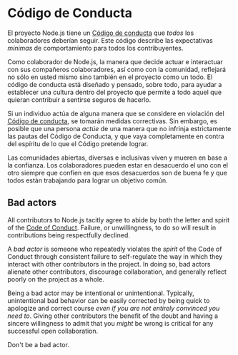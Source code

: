 # Código de Conducta

El proyecto Node.js tiene un [Código de conducta](https://github.com/nodejs/admin/blob/master/CODE_OF_CONDUCT.md) que *todos* los colaboradores deberían seguir. Este código describe las expectativas *mínimas* de comportamiento para todos los contribuyentes.

Como colaborador de Node.js, la manera que decide actuar e interactuar con sus compañeros colaboradores, así como con la comunidad, reflejará no sólo en usted mismo sino también en el proyecto como un todo. El código de conducta está diseñado y pensado, sobre todo, para ayudar a establecer una cultura dentro del proyecto que permite a todo aquel que quieran contribuir a sentirse seguros de hacerlo.

Si un individuo actúa de alguna manera que se considere en violación del [Código de conducta](https://github.com/nodejs/admin/blob/master/CODE_OF_CONDUCT.md), se tomarán medidas correctivas. Sin embargo, es posible que una persona *actúe* de una manera que no infrinja estrictamente las pautas del Código de Conducta, y que vaya completamente en contra del espíritu de lo que el Código pretende lograr.

Las comunidades abiertas, diversas e inclusivas viven y mueren en base a la confianza. Los colaboradores pueden estar en desacuerdo el uno con el otro siempre que confíen en que esos desacuerdos son de buena fe y que todos están trabajando para lograr un objetivo común.

## Bad actors

All contributors to Node.js tacitly agree to abide by both the letter and spirit of the [Code of Conduct](https://github.com/nodejs/admin/blob/master/CODE_OF_CONDUCT.md). Failure, or unwillingness, to do so will result in contributions being respectfully declined.

A *bad actor* is someone who repeatedly violates the *spirit* of the Code of Conduct through consistent failure to self-regulate the way in which they interact with other contributors in the project. In doing so, bad actors alienate other contributors, discourage collaboration, and generally reflect poorly on the project as a whole.

Being a bad actor may be intentional or unintentional. Typically, unintentional bad behavior can be easily corrected by being quick to apologize and correct course *even if you are not entirely convinced you need to*. Giving other contributors the benefit of the doubt and having a sincere willingness to admit that you *might* be wrong is critical for any successful open collaboration.

Don't be a bad actor.
